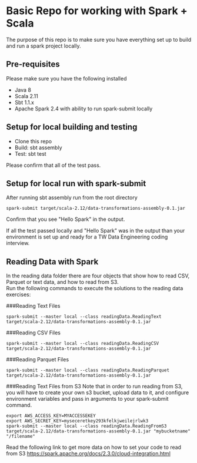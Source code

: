 # Basic Repo for working with Spark + Scala

The purpose of this repo is to make sure you have everything set up to build and run a spark project locally.

## Pre-requisites
Please make sure you have the following installed
* Java 8
* Scala 2.11
* Sbt 1.1.x
* Apache Spark 2.4 with ability to run spark-submit locally

## Setup for local building and testing
* Clone this repo
* Build: sbt assembly
* Test: sbt test

Please confirm that all of the test pass.

## Setup for local run with spark-submit
After running sbt assembly run from the root directory
```
spark-submit target/scala-2.12/data-transformations-assembly-0.1.jar 
```

Confirm that you see "Hello Spark" in the output.


If all the test passed locally and "Hello Spark" was in the output than your environment is set up and ready for a TW Data Engineering coding interview.


## Reading Data with Spark
In the reading data folder there are four objects that show how to read CSV, Parquet or text data, and how to read from S3.  
Run the following commands to execute the solutions to the reading data exercises:

###Reading Text Files
```
spark-submit --master local --class readingData.ReadingText target/scala-2.12/data-transformations-assembly-0.1.jar 

```

###Reading CSV Files
```
spark-submit --master local --class readingData.ReadingCSV target/scala-2.12/data-transformations-assembly-0.1.jar 

```

###Reading Parquet Files
```
spark-submit --master local --class readingData.ReadingParquet target/scala-2.12/data-transformations-assembly-0.1.jar 

```

###Reading Text Files from S3
Note that in order to run reading from S3, you will have to create your own s3 bucket, upload data to it, and configure environment variables and pass in arguments to your spark-submit command.
```
export AWS_ACCESS_KEY=MYACCESSEKEY
export AWS_SECRET_KEY=myseceretkey293kfelkjweilejrlwk3
spark-submit --master local --class readingData.ReadingFromS3 target/scala-2.12/data-transformations-assembly-0.1.jar "mybucketname" "/filename" 

```
Read the following link to get more data on how to set your code to read from S3
https://spark.apache.org/docs/2.3.0/cloud-integration.html
